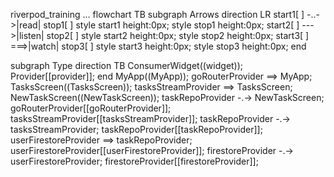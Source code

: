 riverpod_training ...
flowchart TB
  subgraph Arrows
    direction LR
    start1[ ] -..->|read| stop1[ ]
    style start1 height:0px;
    style stop1 height:0px;
    start2[ ] --->|listen| stop2[ ]
    style start2 height:0px;
    style stop2 height:0px; 
    start3[ ] ===>|watch| stop3[ ]
    style start3 height:0px;
    style stop3 height:0px; 
  end

  subgraph Type
    direction TB
    ConsumerWidget((widget));
    Provider[[provider]];
  end
  MyApp((MyApp));
  goRouterProvider ==> MyApp;
  TasksScreen((TasksScreen));
  tasksStreamProvider ==> TasksScreen;
  NewTaskScreen((NewTaskScreen));
  taskRepoProvider -.-> NewTaskScreen;
  goRouterProvider[[goRouterProvider]];
  tasksStreamProvider[[tasksStreamProvider]];
  taskRepoProvider -.-> tasksStreamProvider;
  taskRepoProvider[[taskRepoProvider]];
  userFirestoreProvider ==> taskRepoProvider;
  userFirestoreProvider[[userFirestoreProvider]];
  firestoreProvider -.-> userFirestoreProvider;
  firestoreProvider[[firestoreProvider]];

